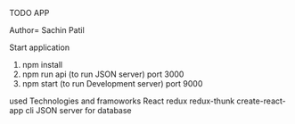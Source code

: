 TODO APP

Author= Sachin Patil

Start application
1) npm install
2) npm run api  (to run JSON server) port 3000
3) npm start (to run Development server) port 9000



used Technologies and framoworks
React
redux
redux-thunk
create-react-app cli
JSON server for database

